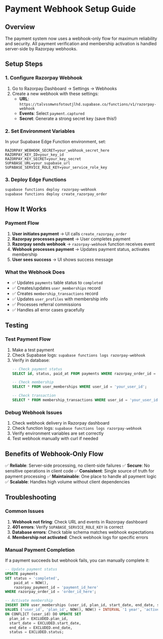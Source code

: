 # Payment Webhook Setup Guide

## Overview
The payment system now uses a webhook-only flow for maximum reliability and security. All payment verification and membership activation is handled server-side by Razorpay webhooks.

## Setup Steps

### 1. Configure Razorpay Webhook
1. Go to Razorpay Dashboard → Settings → Webhooks
2. Create a new webhook with these settings:
   - **URL**: `https://talvssmwnsfotoutjlhd.supabase.co/functions/v1/razorpay-webhook`
   - **Events**: Select `payment.captured`
   - **Secret**: Generate a strong secret key (save this!)

### 2. Set Environment Variables
In your Supabase Edge Function environment, set:
```
RAZORPAY_WEBHOOK_SECRET=your_webhook_secret_here
RAZORPAY_KEY_ID=your_key_id
RAZORPAY_KEY_SECRET=your_key_secret
SUPABASE_URL=your_supabase_url
SUPABASE_SERVICE_ROLE_KEY=your_service_role_key
```

### 3. Deploy Edge Functions
```bash
supabase functions deploy razorpay-webhook
supabase functions deploy create_razorpay_order
```

## How It Works

### Payment Flow
1. **User initiates payment** → UI calls `create_razorpay_order`
2. **Razorpay processes payment** → User completes payment
3. **Razorpay sends webhook** → `razorpay-webhook` function receives event
4. **Webhook processes payment** → Updates payment status, activates membership
5. **User sees success** → UI shows success message

### What the Webhook Does
- ✅ Updates `payments` table status to `completed`
- ✅ Creates/updates `user_memberships` record
- ✅ Creates `membership_transactions` record
- ✅ Updates `user_profiles` with membership info
- ✅ Processes referral commissions
- ✅ Handles all error cases gracefully

## Testing

### Test Payment Flow
1. Make a test payment
2. Check Supabase logs: `supabase functions logs razorpay-webhook`
3. Verify in database:
   ```sql
   -- Check payment status
   SELECT id, status, paid_at FROM payments WHERE razorpay_order_id = 'your_order_id';
   
   -- Check membership
   SELECT * FROM user_memberships WHERE user_id = 'your_user_id';
   
   -- Check transaction
   SELECT * FROM membership_transactions WHERE user_id = 'your_user_id';
   ```

### Debug Webhook Issues
1. Check webhook delivery in Razorpay dashboard
2. Check function logs: `supabase functions logs razorpay-webhook`
3. Verify environment variables are set correctly
4. Test webhook manually with curl if needed

## Benefits of Webhook-Only Flow

✅ **Reliable**: Server-side processing, no client-side failures
✅ **Secure**: No sensitive operations in client code
✅ **Consistent**: Single source of truth for payment processing
✅ **Maintainable**: One place to handle all payment logic
✅ **Scalable**: Handles high volume without client dependencies

## Troubleshooting

### Common Issues
1. **Webhook not firing**: Check URL and events in Razorpay dashboard
2. **401 errors**: Verify `SUPABASE_SERVICE_ROLE_KEY` is correct
3. **Database errors**: Check table schema matches webhook expectations
4. **Membership not activated**: Check webhook logs for specific errors

### Manual Payment Completion
If a payment succeeds but webhook fails, you can manually complete it:
```sql
-- Update payment status
UPDATE payments 
SET status = 'completed', 
    paid_at = NOW(),
    razorpay_payment_id = 'payment_id_here'
WHERE razorpay_order_id = 'order_id_here';

-- Activate membership
INSERT INTO user_memberships (user_id, plan_id, start_date, end_date, status)
VALUES ('user_id', 'plan_id', NOW(), NOW() + INTERVAL '1 year', 'active')
ON CONFLICT (user_id) DO UPDATE SET
  plan_id = EXCLUDED.plan_id,
  start_date = EXCLUDED.start_date,
  end_date = EXCLUDED.end_date,
  status = EXCLUDED.status;
```
